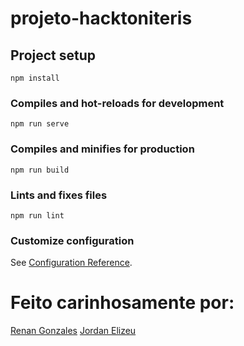 # projeto-hacktoniteris

## Project setup
```
npm install
```

### Compiles and hot-reloads for development
```
npm run serve
```

### Compiles and minifies for production
```
npm run build
```

### Lints and fixes files
```
npm run lint
```

### Customize configuration
See [Configuration Reference](https://cli.vuejs.org/config/).

# Feito carinhosamente por:

[Renan Gonzales](https://www.linkedin.com/in/rgonzalesr/)
[Jordan Elizeu](https://www.linkedin.com/in/jordan-elizeu-2a885a210)